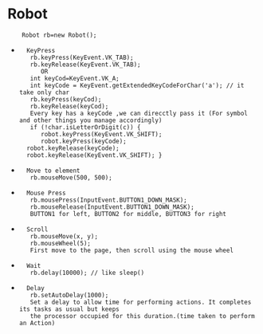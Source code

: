 # Robot


		Robot rb=new Robot();

		
*		KeyPress	  
		 rb.keyPress(KeyEvent.VK_TAB);
		 rb.keyRelease(KeyEvent.VK_TAB);  
			OR
		 int keyCod=KeyEvent.VK_A; 
		 int keyCode = KeyEvent.getExtendedKeyCodeForChar('a'); // it take only char
		 rb.keyPress(keyCod);
		 rb.keyRelease(keyCod);			
		 Every key has a keyCode ,we can direcctly pass it (For symbol and other things you manage accordingly)  
		 if (!char.isLetterOrDigit(c)) {
		    robot.keyPress(KeyEvent.VK_SHIFT);
		    robot.keyPress(keyCode);
		robot.keyRelease(keyCode);
		robot.keyRelease(KeyEvent.VK_SHIFT); }
		            
		
*		Move to element	  
		 rb.mouseMove(500, 500);			
		 
		 
*		Mouse Press	  
		 rb.mousePress(InputEvent.BUTTON1_DOWN_MASK);  
		 rb.mouseRelease(InputEvent.BUTTON1_DOWN_MASK);	  
		 BUTTON1 for left, BUTTON2 for middle, BUTTON3 for right   
            
            
*		Scroll			
		 rb.mouseMove(x, y);
		 rb.mouseWheel(5);
	     First move to the page, then scroll using the mouse wheel 
	     
	     
*		Wait   
		 rb.delay(10000); // like sleep()   


*		Delay   
		 rb.setAutoDelay(1000);	    
		 Set a delay to allow time for performing actions. It completes its tasks as usual but keeps   
 		 the processor occupied for this duration.(time taken to perform an Action)
		    
	     
	     
	     
	     
            
             